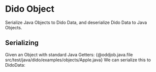 Dido Object
===========

Serialize Java Objects to Dido Data, and deserialize Dido Data
to Java Objects.

Serializing
-----------

Given an Object with standard Java Getters:
{@oddjob.java.file src/test/java/dido/examples/objects/Apple.java}
We can serialize this to DidoData:


